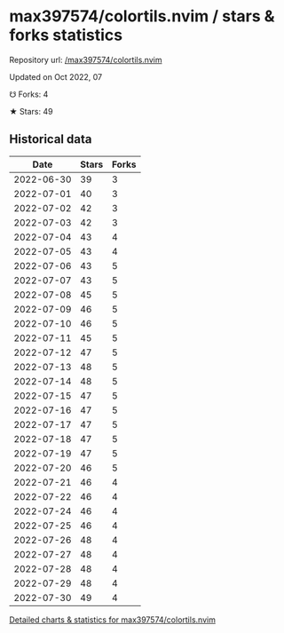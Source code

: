 # max397574/colortils.nvim / stars & forks statistics

Repository url: [/max397574/colortils.nvim](https://github.com/max397574/colortils.nvim)

Updated on Oct 2022, 07

☋ Forks: 4

★ Stars: 49

## Historical data
| Date | Stars | Forks |
|------|-------|-------|
| 2022-06-30 | 39 | 3 | 
| 2022-07-01 | 40 | 3 | 
| 2022-07-02 | 42 | 3 | 
| 2022-07-03 | 42 | 3 | 
| 2022-07-04 | 43 | 4 | 
| 2022-07-05 | 43 | 4 | 
| 2022-07-06 | 43 | 5 | 
| 2022-07-07 | 43 | 5 | 
| 2022-07-08 | 45 | 5 | 
| 2022-07-09 | 46 | 5 | 
| 2022-07-10 | 46 | 5 | 
| 2022-07-11 | 45 | 5 | 
| 2022-07-12 | 47 | 5 | 
| 2022-07-13 | 48 | 5 | 
| 2022-07-14 | 48 | 5 | 
| 2022-07-15 | 47 | 5 | 
| 2022-07-16 | 47 | 5 | 
| 2022-07-17 | 47 | 5 | 
| 2022-07-18 | 47 | 5 | 
| 2022-07-19 | 47 | 5 | 
| 2022-07-20 | 46 | 5 | 
| 2022-07-21 | 46 | 4 | 
| 2022-07-22 | 46 | 4 | 
| 2022-07-24 | 46 | 4 | 
| 2022-07-25 | 46 | 4 | 
| 2022-07-26 | 48 | 4 | 
| 2022-07-27 | 48 | 4 | 
| 2022-07-28 | 48 | 4 | 
| 2022-07-29 | 48 | 4 | 
| 2022-07-30 | 49 | 4 | 


[Detailed charts & statistics for max397574/colortils.nvim](https://reviewgithub.com/rep/max397574/colortils.nvim)
